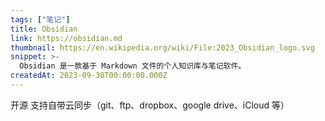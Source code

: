 ```yaml
---
tags: ["笔记"]
title: Obsidian
link: https://obsidian.md
thumbnail: https://en.wikipedia.org/wiki/File:2023_Obsidian_logo.svg
snippet: >-
  Obsidian 是一款基于 Markdown 文件的个人知识库与笔记软件。
createdAt: 2023-09-30T00:00:00.000Z
---
```

开源
支持自带云同步（git、ftp、dropbox、google drive、iCloud 等）